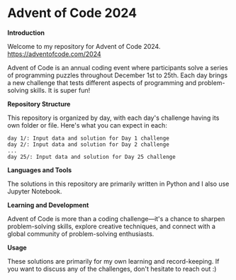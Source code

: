 # Advent of Code 2024

**Introduction**

Welcome to my repository for Advent of Code 2024. https://adventofcode.com/2024

Advent of Code is an annual coding event where participants solve a series of programming puzzles throughout December 1st to 25th. Each day brings a new challenge that tests different aspects of programming and problem-solving skills. It is super fun!


**Repository Structure**

This repository is organized by day, with each day's challenge having its own folder or file. Here's what you can expect in each:

    day 1/: Input data and solution for Day 1 challenge
    day 2/: Input data and solution for Day 2 challenge
    ...
    day 25/: Input data and solution for Day 25 challenge



**Languages and Tools**

The solutions in this repository are primarily written in Python and I also use Jupyter Notebook. 



**Learning and Development**

Advent of Code is more than a coding challenge—it's a chance to sharpen problem-solving skills, explore creative techniques, and connect with a global community of problem-solving enthusiasts.



**Usage**

These solutions are primarily for my own learning and record-keeping. If you want to discuss any of the challenges, don't hesitate to reach out :)
